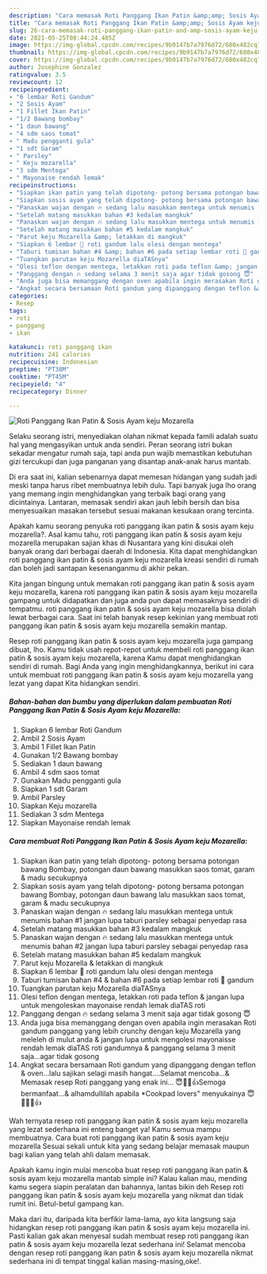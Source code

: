 ```yaml
---
description: "Cara memasak Roti Panggang Ikan Patin &amp;amp; Sosis Ayam keju Mozarella yang lezat dan Mudah Dibuat"
title: "Cara memasak Roti Panggang Ikan Patin &amp;amp; Sosis Ayam keju Mozarella yang lezat dan Mudah Dibuat"
slug: 26-cara-memasak-roti-panggang-ikan-patin-and-amp-sosis-ayam-keju-mozarella-yang-lezat-dan-mudah-dibuat
date: 2021-05-25T08:44:24.485Z
image: https://img-global.cpcdn.com/recipes/9b9147b7a7976d72/680x482cq70/roti-panggang-ikan-patin-sosis-ayam-keju-mozarella-foto-resep-utama.jpg
thumbnail: https://img-global.cpcdn.com/recipes/9b9147b7a7976d72/680x482cq70/roti-panggang-ikan-patin-sosis-ayam-keju-mozarella-foto-resep-utama.jpg
cover: https://img-global.cpcdn.com/recipes/9b9147b7a7976d72/680x482cq70/roti-panggang-ikan-patin-sosis-ayam-keju-mozarella-foto-resep-utama.jpg
author: Josephine Gonzalez
ratingvalue: 3.5
reviewcount: 12
recipeingredient:
- "6 lembar Roti Gandum"
- "2 Sosis Ayam"
- "1 Fillet Ikan Patin"
- "1/2 Bawang bombay"
- "1 daun bawang"
- "4 sdm saos tomat"
- " Madu pengganti gula"
- "1 sdt Garam"
- " Parsley"
- " Keju mozarella"
- "3 sdm Mentega"
- " Mayonaise rendah lemak"
recipeinstructions:
- "Siapkan ikan patin yang telah dipotong- potong bersama potongan bawang Bombay, potongan daun bawang masukkan saos tomat, garam &amp; madu secukupnya"
- "Siapkan sosis ayam yang telah dipotong- potong bersama potongan bawang Bombay, potongan daun bawang lalu masukkan saos tomat, garam &amp; madu secukupnya"
- "Panaskan wajan dengan 🔥 sedang lalu masukkan mentega untuk menumis bahan #1 jangan lupa taburi parsley sebagai penyedap rasa"
- "Setelah matang masukkan bahan #3 kedalam mangkuk"
- "Panaskan wajan dengan 🔥 sedang lalu masukkan mentega untuk menumis bahan #2 jangan lupa taburi parsley sebagai penyedap rasa"
- "Setelah matang masukkan bahan #5 kedalam mangkuk"
- "Parut keju Mozarella &amp; letakkan di mangkuk"
- "Siapkan 6 lembar 🍞 roti gandum lalu olesi dengan mentega"
- "Taburi tumisan bahan #4 &amp; bahan #6 pada setiap lembar roti 🍞 gandum"
- "Tuangkan parutan keju Mozarella diaTASnya"
- "Olesi teflon dengan mentega, letakkan roti pada teflon &amp; jangan lupa untuk mengoleskan mayonaise rendah lemak diaTAS roti"
- "Panggang dengan 🔥 sedang selama 3 menit saja agar tidak gosong 😇"
- "Anda juga bisa memanggang dengan oven apabila ingin merasakan Roti gandum panggang yang lebih crunchy dengan keju Mozarella yang meleleh di mulut anda &amp; jangan lupa untuk mengolesi mayonaisse rendah lemak diaTAS roti gandumnya &amp; panggang selama 3 menit saja...agar tidak gosong"
- "Angkat secara bersamaan Roti gandum yang dipanggang dengan teflon &amp; oven...lalu sajikan selagi masih hangat....Selamat mencoba...&amp; Memasak resep Roti panggang yang enak ini... 😇🙏🏻👍Semoga bermanfaat...&amp; alhamdullilah apabila *Cookpad lovers&#34; menyukainya 😇🙏🏻💚👍"
categories:
- Resep
tags:
- roti
- panggang
- ikan

katakunci: roti panggang ikan 
nutrition: 241 calories
recipecuisine: Indonesian
preptime: "PT38M"
cooktime: "PT45M"
recipeyield: "4"
recipecategory: Dinner

---
```



![Roti Panggang Ikan Patin &amp; Sosis Ayam keju Mozarella](https://img-global.cpcdn.com/recipes/9b9147b7a7976d72/680x482cq70/roti-panggang-ikan-patin-sosis-ayam-keju-mozarella-foto-resep-utama.jpg)

Selaku seorang istri, menyediakan olahan nikmat kepada famili adalah suatu hal yang mengasyikan untuk anda sendiri. Peran seorang istri bukan sekadar mengatur rumah saja, tapi anda pun wajib memastikan kebutuhan gizi tercukupi dan juga panganan yang disantap anak-anak harus mantab.

Di era  saat ini, kalian sebenarnya dapat memesan hidangan yang sudah jadi meski tanpa harus ribet membuatnya lebih dulu. Tapi banyak juga lho orang yang memang ingin menghidangkan yang terbaik bagi orang yang dicintainya. Lantaran, memasak sendiri akan jauh lebih bersih dan bisa menyesuaikan masakan tersebut sesuai makanan kesukaan orang tercinta. 



Apakah kamu seorang penyuka roti panggang ikan patin &amp; sosis ayam keju mozarella?. Asal kamu tahu, roti panggang ikan patin &amp; sosis ayam keju mozarella merupakan sajian khas di Nusantara yang kini disukai oleh banyak orang dari berbagai daerah di Indonesia. Kita dapat menghidangkan roti panggang ikan patin &amp; sosis ayam keju mozarella kreasi sendiri di rumah dan boleh jadi santapan kesenanganmu di akhir pekan.

Kita jangan bingung untuk memakan roti panggang ikan patin &amp; sosis ayam keju mozarella, karena roti panggang ikan patin &amp; sosis ayam keju mozarella gampang untuk didapatkan dan juga anda pun dapat memasaknya sendiri di tempatmu. roti panggang ikan patin &amp; sosis ayam keju mozarella bisa diolah lewat berbagai cara. Saat ini telah banyak resep kekinian yang membuat roti panggang ikan patin &amp; sosis ayam keju mozarella semakin mantap.

Resep roti panggang ikan patin &amp; sosis ayam keju mozarella juga gampang dibuat, lho. Kamu tidak usah repot-repot untuk membeli roti panggang ikan patin &amp; sosis ayam keju mozarella, karena Kamu dapat menghidangkan sendiri di rumah. Bagi Anda yang ingin menghidangkannya, berikut ini cara untuk membuat roti panggang ikan patin &amp; sosis ayam keju mozarella yang lezat yang dapat Kita hidangkan sendiri.

<!--inarticleads1-->

##### Bahan-bahan dan bumbu yang diperlukan dalam pembuatan Roti Panggang Ikan Patin &amp; Sosis Ayam keju Mozarella:

1. Siapkan 6 lembar Roti Gandum
1. Ambil 2 Sosis Ayam
1. Ambil 1 Fillet Ikan Patin
1. Gunakan 1/2 Bawang bombay
1. Sediakan 1 daun bawang
1. Ambil 4 sdm saos tomat
1. Gunakan  Madu pengganti gula
1. Siapkan 1 sdt Garam
1. Ambil  Parsley
1. Siapkan  Keju mozarella
1. Sediakan 3 sdm Mentega
1. Siapkan  Mayonaise rendah lemak




<!--inarticleads2-->

##### Cara membuat Roti Panggang Ikan Patin &amp; Sosis Ayam keju Mozarella:

1. Siapkan ikan patin yang telah dipotong- potong bersama potongan bawang Bombay, potongan daun bawang masukkan saos tomat, garam &amp; madu secukupnya
1. Siapkan sosis ayam yang telah dipotong- potong bersama potongan bawang Bombay, potongan daun bawang lalu masukkan saos tomat, garam &amp; madu secukupnya
1. Panaskan wajan dengan 🔥 sedang lalu masukkan mentega untuk menumis bahan #1 jangan lupa taburi parsley sebagai penyedap rasa
1. Setelah matang masukkan bahan #3 kedalam mangkuk
1. Panaskan wajan dengan 🔥 sedang lalu masukkan mentega untuk menumis bahan #2 jangan lupa taburi parsley sebagai penyedap rasa
1. Setelah matang masukkan bahan #5 kedalam mangkuk
1. Parut keju Mozarella &amp; letakkan di mangkuk
1. Siapkan 6 lembar 🍞 roti gandum lalu olesi dengan mentega
1. Taburi tumisan bahan #4 &amp; bahan #6 pada setiap lembar roti 🍞 gandum
1. Tuangkan parutan keju Mozarella diaTASnya
1. Olesi teflon dengan mentega, letakkan roti pada teflon &amp; jangan lupa untuk mengoleskan mayonaise rendah lemak diaTAS roti
1. Panggang dengan 🔥 sedang selama 3 menit saja agar tidak gosong 😇
1. Anda juga bisa memanggang dengan oven apabila ingin merasakan Roti gandum panggang yang lebih crunchy dengan keju Mozarella yang meleleh di mulut anda &amp; jangan lupa untuk mengolesi mayonaisse rendah lemak diaTAS roti gandumnya &amp; panggang selama 3 menit saja...agar tidak gosong
1. Angkat secara bersamaan Roti gandum yang dipanggang dengan teflon &amp; oven...lalu sajikan selagi masih hangat....Selamat mencoba...&amp; Memasak resep Roti panggang yang enak ini... 😇🙏🏻👍Semoga bermanfaat...&amp; alhamdullilah apabila *Cookpad lovers&#34; menyukainya 😇🙏🏻💚👍




Wah ternyata resep roti panggang ikan patin &amp; sosis ayam keju mozarella yang lezat sederhana ini enteng banget ya! Kamu semua mampu membuatnya. Cara buat roti panggang ikan patin &amp; sosis ayam keju mozarella Sesuai sekali untuk kita yang sedang belajar memasak maupun bagi kalian yang telah ahli dalam memasak.

Apakah kamu ingin mulai mencoba buat resep roti panggang ikan patin &amp; sosis ayam keju mozarella mantab simple ini? Kalau kalian mau, mending kamu segera siapin peralatan dan bahannya, lantas bikin deh Resep roti panggang ikan patin &amp; sosis ayam keju mozarella yang nikmat dan tidak rumit ini. Betul-betul gampang kan. 

Maka dari itu, daripada kita berfikir lama-lama, ayo kita langsung saja hidangkan resep roti panggang ikan patin &amp; sosis ayam keju mozarella ini. Pasti kalian gak akan menyesal sudah membuat resep roti panggang ikan patin &amp; sosis ayam keju mozarella lezat sederhana ini! Selamat mencoba dengan resep roti panggang ikan patin &amp; sosis ayam keju mozarella nikmat sederhana ini di tempat tinggal kalian masing-masing,oke!.

